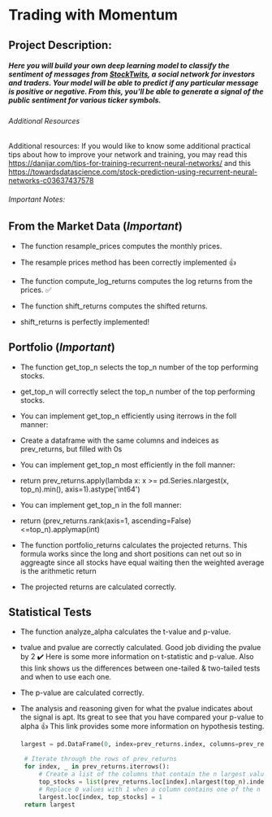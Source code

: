 
# Trading with Momentum

## Project Description: 

##### Here you will build your own deep learning model to classify the sentiment of messages from [StockTwits](https://stocktwits.com/), a social network for investors and traders. Your model will be able to predict if any particular message is positive or negative. From this, you'll be able to generate a signal of the public sentiment for various ticker symbols.


###### *Additional Resources*

Additional resources: If you would like to know some additional practical tips about how to improve your network and training, you may read this https://danijar.com/tips-for-training-recurrent-neural-networks/ and this https://towardsdatascience.com/stock-prediction-using-recurrent-neural-networks-c03637437578


###### *Important Notes*: 

## From the Market Data (*Important*)

- The function resample_prices computes the monthly prices.

- The resample prices method has been correctly implemented :+1:

- The function compute_log_returns computes the log returns from the prices.
:white_check_mark:

- The function shift_returns computes the shifted returns.

- shift_returns is perfectly implemented!

## Portfolio (*Important*)

- The function get_top_n selects the top_n number of the top performing stocks.

- get_top_n will correctly select the top_n number of the top performing stocks.

- You can implement get_top_n efficiently using iterrows in the foll manner:

- Create a dataframe with the same columns and indeices as prev_returns, but filled with 0s

- You can implement get_top_n most efficiently in the foll manner:

- return prev_returns.apply(lambda x: x >= pd.Series.nlargest(x, top_n).min(), axis=1).astype('int64')

- You can implement get_top_n in the foll manner:

- return (prev_returns.rank(axis=1, ascending=False)<=top_n).applymap(int)

- The function portfolio_returns calculates the projected returns. This formula works since the long and short positions can net out so in aggreagte since all stocks have equal waiting then the weighted average is the arithmetic return

- The projected returns are calculated correctly.

## Statistical Tests

- The function analyze_alpha calculates the t-value and p-value.

- tvalue and pvalue are correctly calculated. Good job dividing the pvalue by 2 :heavy_check_mark:
Here is some more information on t-statistic and p-value. Also this link shows us the differences between one-tailed & two-tailed tests and when to use each one.

- The p-value are calculated correctly.

- The analysis and reasoning given for what the pvalue indicates about the signal is apt. Its great to see that you have compared your p-value to alpha :+1: This link provides some more information on hypothesis testing.

   
   ```python
   largest = pd.DataFrame(0, index=prev_returns.index, columns=prev_returns.columns)

    # Iterate through the rows of prev_returns
    for index, _ in prev_returns.iterrows():
        # Create a list of the columns that contain the n largest values
        top_stocks = list(prev_returns.loc[index].nlargest(top_n).index.get_values())
        # Replace 0 values with 1 when a column contains one of the n largest values 
        largest.loc[index, top_stocks] = 1
    return largest 
    ```